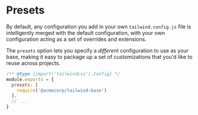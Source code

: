# Presets

By default, any configuration you add in your own `tailwind.config.js` file is intelligently merged with the default configuration, with your own configuration acting as a set of overrides and extensions.

The `presets` option lets you specify a _different_ configuration to use as your base, making it easy to package up a set of customizations that you'd like to reuse across projects.

```js {{ filename: 'tailwind.config.js' }}
/** @type {import('tailwindcss').Config} */
module.exports = {
  presets: [
    require('@acmecorp/tailwind-base')
  ],
  // ...
}
```